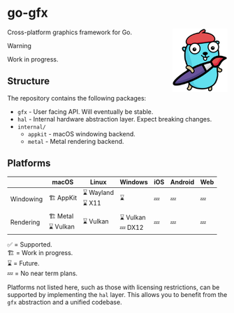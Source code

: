 # go-gfx
<img align="right" width="25%" src="mascot.png">
Cross-platform graphics framework for Go.

> [!WARNING]
> Work in progress.

## Structure

The repository contains the following packages:
- `gfx` - User facing API. Will eventually be stable.
- `hal` - Internal hardware abstraction layer. Expect breaking changes.
- `internal/`
  - `appkit` - macOS windowing backend.
  - `metal` - Metal rendering backend.

## Platforms

|           | macOS                    | Linux                 | Windows                | iOS | Android | Web |
|-----------|--------------------------|-----------------------|------------------------|-----|---------|-----|
| Windowing | 🏗️ AppKit               | ⌛ Wayland </br> ⌛ X11 | ⌛                      | 💤  | 💤      | 💤  | 
| Rendering | 🏗️ Metal </br> ⌛ Vulkan | ⌛ Vulkan              | ⌛ Vulkan <br/> 💤 DX12 | 💤  | 💤      | 💤  | 

✅ = Supported.  
🏗️ = Work in progress.  
⌛ = Future.  
💤 = No near term plans.

Platforms not listed here, such as those with licensing restrictions, can be supported by implementing the `hal` layer.
This allows you to benefit from the `gfx` abstraction and a unified codebase.